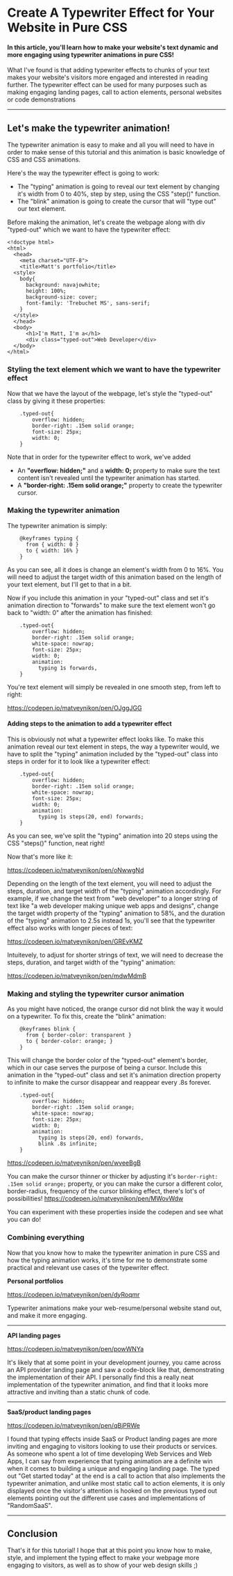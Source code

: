 # Create A Typewriter Effect for Your Website in Pure CSS

#### In this article, you'll learn how to make your website's text dynamic and more engaging using typewriter animations in pure CSS!

What I've found is that adding typewriter effects to chunks of your text makes your website's visitors more engaged and interested in reading further.
The typewriter effect can be used for many purposes such as making engaging landing pages, call to action elements, personal websites or code demonstrations

************

## Let's make the typewriter animation!

The typewriter animation is easy to make and all you will need to have in order to make sense of this tutorial and this animation is basic knowledge of CSS and CSS animations.

Here's the way the typewriter effect is going to work:
* The "typing" animation is going to reveal our text element by changing it's width from 0 to 40%, step by step, using the CSS "step()" function.
* The "blink" animation is going to create the cursor that will "type out" our text element.

Before making the animation, let's create the webpage along with div "typed-out" which we want to have the typewriter effect:
```
<!doctype html>
<html>
  <head>
    <meta charset="UTF-8">
    <title>Matt's portfolio</title>
  <style>
    body{
      background: navajowhite;
      height: 100%;
      background-size: cover;
      font-family: 'Trebuchet MS', sans-serif; 
    }
  </style>
  </head>
  <body>
      <h1>I'm Matt, I'm a</h1>
      <div class="typed-out">Web Developer</div>
  </body>
</html>
```


### Styling the text element which we want to have the typewriter effect

Now that we have the layout of the webpage, let's style the "typed-out" class by giving it these properties:
```
    .typed-out{
        overflow: hidden;
        border-right: .15em solid orange;
        font-size: 25px;
        width: 0;
    }
```
Note that in order for the typewriter effect to work, we've added
* An **"overflow: hidden;"** and a **width: 0;** property to make sure the text content isn't revealed until the typewriter animation has started.
* A **"border-right: .15em solid orange;"** property to create the typewriter cursor.

### Making the typewriter animation
The typewriter animation is simply:
```
    @keyframes typing {
      from { width: 0 }
      to { width: 16% }
    }
```
As you can see, all it does is change an element's width from 0 to 16%.
You will need to adjust the target width of this animation based on the length of your text element, but I'll get to that in a bit.

Now if you include this animation in your "typed-out" class and set it's animation direction to "forwards" to make sure the text element won't go
back to "width: 0" after the animation has finished:
```
    .typed-out{
        overflow: hidden;
        border-right: .15em solid orange;
        white-space: nowrap;
        font-size: 25px;
        width: 0;
        animation: 
          typing 1s forwards,
    }
```
You're text element will simply be revealed in one smooth step, from left to right:

https://codepen.io/matveynikon/pen/OJggJGG 

#### Adding steps to the animation to add a typewriter effect
This is obviously not what a typewriter effect looks like.
To make this animation reveal our text element in steps, the way a typewriter would, we have to split the "typing" animation included by the "typed-out" class into steps in order for it to look like a typewriter effect:
```
    .typed-out{
        overflow: hidden;
        border-right: .15em solid orange;
        white-space: nowrap;
        font-size: 25px;
        width: 0;
        animation: 
          typing 1s steps(20, end) forwards;
    }
```
As you can see, we've split the "typing" animation into 20 steps using the CSS "steps()" function, neat right!

Now that's more like it:

https://codepen.io/matveynikon/pen/oNwwgNd

Depending on the length of the text element, you will need to adjust the steps, duration, and target width of the "typing" animation accordingly.
For example, if we change the text from "web developer" to a longer string of text like "a web developer making unique web apps and designs", change the target width property of the "typing" animation to 58%, and the duration of the "typing" animation to 2.5s instead 1s, you'll see that the typewriter effect also works with longer pieces of text:

https://codepen.io/matveynikon/pen/GREvKMZ

Intuitevely, to adjust for shorter strings of text, we will need to decrease the steps, duration, and target width of the "typing" animation:

https://codepen.io/matveynikon/pen/mdwMdmB

### Making and styling the typewriter cursor animation
As you might have noticed, the orange cursor did not blink the way it would on a typewriter.
To fix this, create the "blink" animation:
```
    @keyframes blink {
      from { border-color: transparent }
      to { border-color: orange; }
    }
```
This will change the border color of the "typed-out" element's border, which in our case serves the purpose of being a cursor.
Include this animation in the "typed-out" class and set it's animation direction property to infinite to make the cursor disappear and reappear every .8s forever.
```
    .typed-out{
        overflow: hidden;
        border-right: .15em solid orange;
        white-space: nowrap;
        font-size: 25px;
        width: 0;
        animation: 
          typing 1s steps(20, end) forwards,
          blink .8s infinite;
    }
```
https://codepen.io/matveynikon/pen/wveeBgB

You can make the cursor thinner or thicker by adjusting it's `border-right: .15em solid orange;` property, or you can make the cursor a different color, border-radius, frequency of the cursor blinking effect, there's lot's of possibilities!
https://codepen.io/matveynikon/pen/MWovWdw

You can experiment with these properties inside the codepen and see what you can do!

### Combining everything
Now that you know how to make the typewriter animation in pure CSS and how the typing animation works, it's time for me to demonstrate some practical and relevant use cases of the typewriter effect.

**Personal portfolios**

https://codepen.io/matveynikon/pen/dyRoqmr

Typewriter animations make your web-resume/personal website stand out, and make it more engaging.

*************

**API landing pages**

https://codepen.io/matveynikon/pen/powWNYa

It's likely that at some point in your development journey, you came across an API provider landing page and saw a code-block like that, demonstrating the implementation of their API. I personally find this a really neat implementation of the typewriter animation, and find that it looks more attractive and inviting than a static chunk of code.

*************

**SaaS/product landing pages**

https://codepen.io/matveynikon/pen/qBjPRWe

I found that typing effects inside SaaS or Product landing pages are more inviting and engaging to visitors looking to use their products or services.
As someone who spent a lot of time developing Web Services and Web Apps, I can say from experience that typing animation are a definite win when it comes to building a unique and engaging landing page. The typed out "Get started today" at the end is a call to action that also implements the typewriter animation, and unlike most static call to action elements, it is only displayed once the visitor's attention is hooked on the previous typed out elements pointing out the different use cases and implementations of "RandomSaaS".
************

## Conclusion
That's it for this tutorial!
I hope that at this point you know how to make, style, and implement the typing effect to make your webpage more engaging to visitors, as well as to show of
your web design skills ;)

